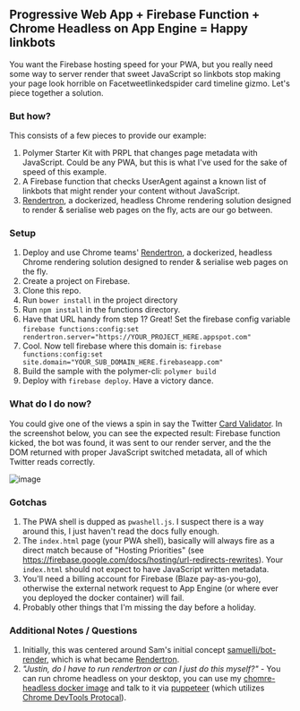 ## Progressive Web App + Firebase Function + Chrome Headless on App Engine = Happy linkbots

You want the Firebase hosting speed for your PWA, but you really need some way to server render that sweet JavaScript so linkbots stop making your page look horrible on Facetweetlinkedspider card timeline gizmo. Let's piece together a solution.

### But how?

This consists of a few pieces to provide our example:

1. Polymer Starter Kit with PRPL that changes page metadata with JavaScript. Could be any PWA, but this is what I've used for the sake of speed of this example.
2. A Firebase function that checks UserAgent against a known list of linkbots that might render your content without JavaScript.
3. [Rendertron](https://github.com/GoogleChrome/rendertron), a dockerized, headless Chrome rendering solution designed to render & serialise web pages on the fly, acts are our go between.

### Setup

1. Deploy and use Chrome teams' [Rendertron](https://github.com/GoogleChrome/rendertron), a dockerized, headless Chrome rendering solution designed to render & serialise web pages on the fly.
2. Create a project on Firebase.
3. Clone this repo.
4. Run `bower install` in the project directory
5. Run `npm install` in the functions directory.
6. Have that URL handy from step 1? Great! Set the firebase config variable `firebase functions:config:set rendertron.server="https://YOUR_PROJECT_HERE.appspot.com"`
7. Cool. Now tell firebase where this domain is: `firebase functions:config:set site.domain="YOUR_SUB_DOMAIN_HERE.firebaseapp.com"`
8. Build the sample with the polymer-cli: `polymer build`
8. Deploy with `firebase deploy`. Have a victory dance.

### What do I do now?

You could give one of the views a spin in say the Twitter [Card Validator](https://cards-dev.twitter.com/validator). In the screenshot below, you can see the expected result: Firebase function kicked, the bot was found, it was sent to our render server, and the the DOM returned with proper JavaScript switched metadata, all of which Twitter reads correctly.

![image](https://user-images.githubusercontent.com/643503/27811117-42006570-6017-11e7-8580-27ab3bbc41d2.png)

### Gotchas

1. The PWA shell is dupped as `pwashell.js`. I suspect there is a way around this, I just haven't read the docs fully enough.
2. The `index.html` page (your PWA shell), basically will always fire as a direct match because of "Hosting Priorities" (see https://firebase.google.com/docs/hosting/url-redirects-rewrites). Your `index.html` should not expect to have JavaScript written metadata.
3. You'll need a billing account for Firebase (Blaze pay-as-you-go), otherwise the external network request to App Engine (or where ever you deployed the docker container) will fail.
3. Probably other things that I'm missing the day before a holiday.

### Additional Notes / Questions
1. Initially, this was centered around Sam's initial concept [samuelli/bot-render](https://github.com/samuelli/bot-render), which is what became [Rendertron](https://github.com/GoogleChrome/rendertron).
2. _"Justin, do I have to run rendertron or can I just do this myself?"_ - You can run chrome headless on your desktop, you can use my [chomre-headless docker image](https://hub.docker.com/r/justinribeiro/chrome-headless/) and talk to it via [puppeteer](https://github.com/GoogleChrome/puppeteer) (which utilizes [Chrome DevTools Protocal](https://chromedevtools.github.io/devtools-protocol/)).
